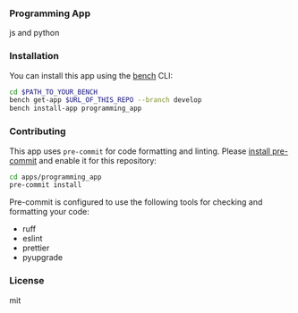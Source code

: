 ### Programming App

js and python 

### Installation

You can install this app using the [bench](https://github.com/frappe/bench) CLI:

```bash
cd $PATH_TO_YOUR_BENCH
bench get-app $URL_OF_THIS_REPO --branch develop
bench install-app programming_app
```

### Contributing

This app uses `pre-commit` for code formatting and linting. Please [install pre-commit](https://pre-commit.com/#installation) and enable it for this repository:

```bash
cd apps/programming_app
pre-commit install
```

Pre-commit is configured to use the following tools for checking and formatting your code:

- ruff
- eslint
- prettier
- pyupgrade

### License

mit
